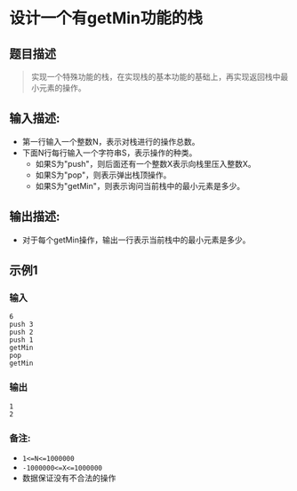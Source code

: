 # 设计一个有getMin功能的栈 

## 题目描述

> 实现一个特殊功能的栈，在实现栈的基本功能的基础上，再实现返回栈中最小元素的操作。

## 输入描述:

+ 第一行输入一个整数N，表示对栈进行的操作总数。
+ 下面N行每行输入一个字符串S，表示操作的种类。
  + 如果S为"push"，则后面还有一个整数X表示向栈里压入整数X。
  + 如果S为"pop"，则表示弹出栈顶操作。
  + 如果S为"getMin"，则表示询问当前栈中的最小元素是多少。

## 输出描述:

+ 对于每个getMin操作，输出一行表示当前栈中的最小元素是多少。

## 示例1

### 输入

```shell script
6
push 3
push 2
push 1
getMin
pop
getMin
```

### 输出

```shell script
1
2
```

### 备注:
+ `1<=N<=1000000`
+ `-1000000<=X<=1000000`
+ 数据保证没有不合法的操作